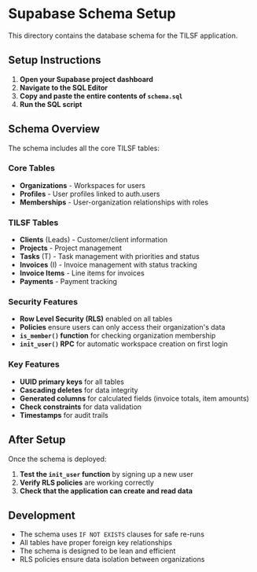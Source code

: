 # Supabase Schema Setup

This directory contains the database schema for the TILSF application.

## Setup Instructions

1. **Open your Supabase project dashboard**
2. **Navigate to the SQL Editor**
3. **Copy and paste the entire contents of `schema.sql`**
4. **Run the SQL script**

## Schema Overview

The schema includes all the core TILSF tables:

### Core Tables

- **Organizations** - Workspaces for users
- **Profiles** - User profiles linked to auth.users
- **Memberships** - User-organization relationships with roles

### TILSF Tables

- **Clients** (Leads) - Customer/client information
- **Projects** - Project management
- **Tasks** (T) - Task management with priorities and status
- **Invoices** (I) - Invoice management with status tracking
- **Invoice Items** - Line items for invoices
- **Payments** - Payment tracking

### Security Features

- **Row Level Security (RLS)** enabled on all tables
- **Policies** ensure users can only access their organization's data
- **`is_member()` function** for checking organization membership
- **`init_user()` RPC** for automatic workspace creation on first login

### Key Features

- **UUID primary keys** for all tables
- **Cascading deletes** for data integrity
- **Generated columns** for calculated fields (invoice totals, item amounts)
- **Check constraints** for data validation
- **Timestamps** for audit trails

## After Setup

Once the schema is deployed:

1. **Test the `init_user` function** by signing up a new user
2. **Verify RLS policies** are working correctly
3. **Check that the application can create and read data**

## Development

- The schema uses `IF NOT EXISTS` clauses for safe re-runs
- All tables have proper foreign key relationships
- The schema is designed to be lean and efficient
- RLS policies ensure data isolation between organizations
